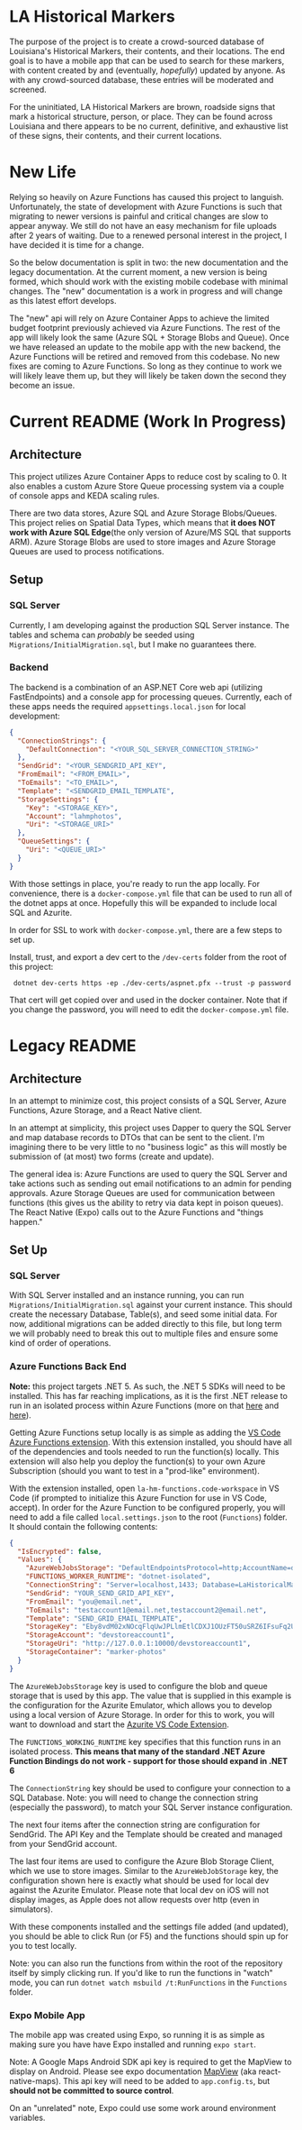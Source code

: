 # LA Historical Markers

The purpose of the project is to create a crowd-sourced database of Louisiana's Historical Markers, their contents, and their locations. The end goal is to have a mobile app that can be used to search for these markers, with content created by and (eventually, _hopefully_) updated by anyone. As with any crowd-sourced database, these entries will be moderated and screened.

For the uninitiated, LA Historical Markers are brown, roadside signs that mark a historical structure, person, or place. They can be found across Louisiana and there appears to be no current, definitive, and exhaustive list of these signs, their contents, and their current locations.

# New Life

Relying so heavily on Azure Functions has caused this project to languish. Unfortunately, the state of development with Azure Functions is such that migrating to newer versions is painful and critical changes are slow to appear anyway. We still do not have an easy mechanism for file uploads after 2 years of waiting. Due to a renewed personal interest in the project, I have decided it is time for a change.

So the below documentation is split in two: the new documentation and the legacy documentation. At the current moment, a new version is being formed, which should work with the existing mobile codebase with minimal changes. The "new" documentation is a work in progress and will change as this latest effort develops.

The "new" api will rely on Azure Container Apps to achieve the limited budget footprint previously achieved via Azure Functions. The rest of the app will likely look the same (Azure SQL + Storage Blobs and Queue). Once we have released an update to the mobile app with the new backend, the Azure Functions will be retired and removed from this codebase. No new fixes are coming to Azure Functions. So long as they continue to work we will likely leave them up, but they will likely be taken down the second they become an issue.

# Current README (Work In Progress)

## Architecture

This project utilizes Azure Container Apps to reduce cost by scaling to 0. It also enables a custom Azure Store Queue processing system via a couple of console apps and KEDA scaling rules.

There are two data stores, Azure SQL and Azure Storage Blobs/Queues. This project relies on Spatial Data Types, which means that **it does NOT work with Azure SQL Edge**(the only version of Azure/MS SQL that supports ARM). Azure Storage Blobs are used to store images and Azure Storage Queues are used to process notifications.

## Setup

### SQL Server

Currently, I am developing against the production SQL Server instance. The tables and schema can _probably_ be seeded using `Migrations/InitialMigration.sql`, but I make no guarantees there.

### Backend

The backend is a combination of an ASP.NET Core web api (utilizing FastEndpoints) and a console app for processing queues. Currently, each of these apps needs the required `appsettings.local.json` for local development:

```json
{
  "ConnectionStrings": {
    "DefaultConnection": "<YOUR_SQL_SERVER_CONNECTION_STRING>"
  },
  "SendGrid": "<YOUR_SENDGRID_API_KEY",
  "FromEmail": "<FROM_EMAIL>",
  "ToEmails": "<TO_EMAIL>",
  "Template": "<SENDGRID_EMAIL_TEMPLATE",
  "StorageSettings": {
    "Key": "<STORAGE_KEY>",
    "Account": "lahmphotos",
    "Uri": "<STORAGE_URI>"
  },
  "QueueSettings": {
    "Uri": "<QUEUE_URI>"
  }
}
```

With those settings in place, you're ready to run the app locally. For convenience, there is a `docker-compose.yml` file that can be used to run all of the dotnet apps at once. Hopefully this will be expanded to include local SQL and Azurite.

In order for SSL to work with `docker-compose.yml`, there are a few steps to set up.

Install, trust, and export a dev cert to the `/dev-certs` folder from the root of this project:

```pwsh
 dotnet dev-certs https -ep ./dev-certs/aspnet.pfx --trust -p password
```

That cert will get copied over and used in the docker container. Note that if you change the password, you will need to edit the `docker-compose.yml` file.

# Legacy README

## Architecture

In an attempt to minimize cost, this project consists of a SQL Server, Azure Functions, Azure Storage, and a React Native client.

In an attempt at simplicity, this project uses Dapper to query the SQL Server and map database records to DTOs that can be sent to the client. I'm imagining there to be very little to no "business logic" as this will mostly be submission of (at most) two forms (create and update).

The general idea is:
Azure Functions are used to query the SQL Server and take actions such as sending out email notifications to an admin for pending approvals.
Azure Storage Queues are used for communication between functions (this gives us the ability to retry via data kept in poison queues).
The React Native (Expo) calls out to the Azure Functions and "things happen."

## Set Up

### SQL Server

With SQL Server installed and an instance running, you can run `Migrations/InitialMigration.sql` against your current instance. This should create the necessary Database, Table(s), and seed some initial data. For now, additional migrations can be added directly to this file, but long term we will probably need to break this out to multiple files and ensure some kind of order of operations.

### Azure Functions Back End

**Note:** this project targets .NET 5. As such, the .NET 5 SDKs will need to be installed. This has far reaching implications, as it is the first .NET release to run in an isolated process within Azure Functions (more on that [here](https://techcommunity.microsoft.com/t5/apps-on-azure/net-on-azure-functions-roadmap/ba-p/2197916) and [here](https://docs.microsoft.com/en-us/azure/azure-functions/dotnet-isolated-process-guide)).

Getting Azure Functions setup locally is as simple as adding the [VS Code Azure Functions extension](https://marketplace.visualstudio.com/items?itemName=ms-azuretools.vscode-azurefunctions). With this extension installed, you should have all of the dependencies and tools needed to run the function(s) locally. This extension will also help you deploy the function(s) to your own Azure Subscription (should you want to test in a "prod-like" environment).

With the extension installed, open `la-hm-functions.code-workspace` in VS Code (if prompted to initialize this Azure Function for use in VS Code, accept). In order for the Azure Function to be configured properly, you will need to add a file called `local.settings.json` to the root (`Functions`) folder. It should contain the following contents:

```json
{
  "IsEncrypted": false,
  "Values": {
    "AzureWebJobsStorage": "DefaultEndpointsProtocol=http;AccountName=devstoreaccount1;AccountKey=Eby8vdM02xNOcqFlqUwJPLlmEtlCDXJ1OUzFT50uSRZ6IFsuFq2UVErCz4I6tq/K1SZFPTOtr/KBHBeksoGMGw==;BlobEndpoint=http://127.0.0.1:10000/devstoreaccount1;QueueEndpoint=http://127.0.0.1:10001/devstoreaccount1;",
    "FUNCTIONS_WORKER_RUNTIME": "dotnet-isolated",
    "ConnectionString": "Server=localhost,1433; Database=LaHistoricalMarkers; User=sa; Password=YourPassword;",
    "SendGrid": "YOUR_SEND_GRID_API_KEY",
    "FromEmail": "you@email.net",
    "ToEmails": "testaccount1@email.net,testaccount2@email.net",
    "Template": "SEND_GRID_EMAIL_TEMPLATE",
    "StorageKey": "Eby8vdM02xNOcqFlqUwJPLlmEtlCDXJ1OUzFT50uSRZ6IFsuFq2UVErCz4I6tq/K1SZFPTOtr/KBHBeksoGMGw==",
    "StorageAccount": "devstoreaccount1",
    "StorageUri": "http://127.0.0.1:10000/devstoreaccount1",
    "StorageContainer": "marker-photos"
  }
}
```

The `AzureWebJobsStorage` key is used to configure the blob and queue storage that is used by this app. The value that is supplied in this example is the configuration for the Azurite Emulator, which allows you to develop using a local version of Azure Storage. In order for this to work, you will want to download and start the [Azurite VS Code Extension](https://marketplace.visualstudio.com/items?itemName=Azurite.azurite).

The `FUNCTIONS_WORKING_RUNTIME` key specifies that this function runs in an isolated process. **This means that many of the standard .NET Azure Function Bindings do not work - support for those should expand in .NET 6**

The `ConnectionString` key should be used to configure your connection to a SQL Database. Note: you will need to change the connection string (especially the password), to match your SQL Server instance configuration.

The next four items after the connection string are configuration for SendGrid. The API Key and the Template should be created and managed from your SendGrid account.

The last four items are used to configure the Azure Blob Storage Client, which we use to store images. Similar to the `AzureWebJobStorage` key, the configuration shown here is exactly what should be used for local dev against the Azurite Emulator. Please note that local dev on iOS will not display images, as Apple does not allow requests over http (even in simulators).

With these components installed and the settings file added (and updated), you should be able to click Run (or F5) and the functions should spin up for you to test locally.

Note: you can also run the functions from within the root of the repository itself by simply clicking run.
If you'd like to run the functions in "watch" mode, you can run `dotnet watch msbuild /t:RunFunctions` in the `Functions` folder.

### Expo Mobile App

The mobile app was created using Expo, so running it is as simple as making sure you have have Expo installed and running `expo start`.

Note: A Google Maps Android SDK api key is required to get the MapView to display on Android. Please see expo documentation [MapView](https://docs.expo.io/versions/latest/sdk/map-view/) (aka react-native-maps). This api key will need to be added to `app.config.ts`, but **should not be committed to source control**.

On an "unrelated" note, Expo could use some work around environment variables.
